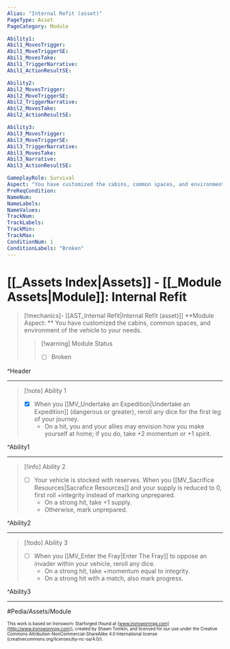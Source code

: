 ```yaml
---
Alias: "Internal Refit (asset)"
PageType: Asset
PageCategory: Module

Ability1:
Abil1_MovesTrigger:
Abil1_MoveTriggerSE:
Abil1_MovesTake:
Abil1_TriggerNarrative:
Abil1_ActionResultSE:

Ability2:
Abil2_MovesTrigger:
Abil2_MoveTriggerSE:
Abil2_TriggerNarrative:
Abil2_MovesTake:
Abil2_ActionResultSE:

Ability3:
Abil3_MovesTrigger:
Abil3_MoveTriggerSE:
Abil3_TriggerNarrative:
Abil3_MovesTake:
Abil3_Narrative:
Abil3_ActionResultSE:

GameplayRole: Survival
Aspect: "You have customized the cabins, common spaces, and environment of the vehicle to your needs."
PreReqCondition: 
NameNum:
NameLabels:
NameValues:
TrackNum:
TrackLabels:
TrackMin:
TrackMax:
ConditionNum: 1
ConditionLabels: "Broken"
---
```

# [[_Assets Index|Assets]] - [[_Module Assets|Module]]: Internal Refit

> [!mechanics]- [[AST_Internal Refit|Internal Refit (asset)]]
> **Module Aspect: ** You have customized the cabins, common spaces, and environment of the vehicle to your needs.
> > [!warning] Module Status
> > - [ ] Broken

^Header

___
> [!note] Ability 1
> - [x] When you [[MV_Undertake an Expedition|Undertake an Expedition]] (dangerous or greater), reroll any dice for the first leg of your journey. 
> 	- On a hit, you and your allies may envision how you make yourself at home; if you do, take +2 momentum or +1 spirit.

^Ability1

___
> [!info] Ability 2
> - [ ] Your vehicle is stocked with reserves. When you [[MV_Sacrifice Resources|Sacrafice Resources]] and your supply is reduced to 0, first roll +integrity instead of marking unprepared.
> 	- On a strong hit, take +1 supply. 
> 	- Otherwise, mark unprepared.

^Ability2

___
> [!todo] Ability 3
> - [ ] When you [[MV_Enter the Fray|Enter The Fray]] to oppose an invader within your vehicle, reroll any dice. 
> 	- On a strong hit, take +momentum equal to integrity. 
> 	- On a strong hit with a match, also mark progress.

^Ability3

___

#Pedia/Assets/Module 

<font size=-2>This work is based on Ironsworn: Starforged (found at [www.ironswornrpg.com](http://www.ironswornrpg.com)), created by Shawn Tomkin, and licensed for our use under the Creative Commons Attribution-NonCommercial-ShareAlike 4.0 International license  (creativecommons.org/licenses/by-nc-sa/4.0/).</font>